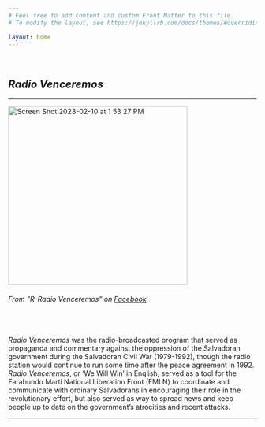 ```yaml
---
# Feel free to add content and custom Front Matter to this file.
# To modify the layout, see https://jekyllrb.com/docs/themes/#overriding-theme-defaults

layout: home
---
```

<br>
<h2> <i>Radio Venceremos</i></h2>
<hr>
<img width="363" alt="Screen Shot 2023-02-10 at 1 53 27 PM" src="https://user-images.githubusercontent.com/122332459/218185277-c7c72884-5687-4075-bd2b-d6d31c60c58a.png">
<br>
<h6>From "R-Radio Venceremos" on <a href="[URL](https://zh-cn.facebook.com/people/R-Radio-Venceremos/100063559471968/?ref=py_c)">Facebook</a>.</h6>
<br>
<br>
<i>Radio Venceremos</i> was the radio-broadcasted program that served as propaganda and commentary against the oppression of the Salvadoran government during the Salvadoran Civil War (1979-1992), though the radio station would continue to run some time after the peace agreement in 1992. <i>Radio Venceremos</i>, or ‘We Will Win’ in English, served as a tool for the Farabundo Martí National Liberation Front (FMLN) to coordinate and communicate with ordinary Salvadorans in encouraging their role in the revolutionary effort, but also served as way to spread news and keep people up to date on the government’s atrocities and recent attacks.
<br>
<hr>
